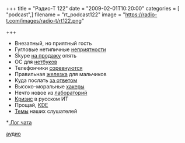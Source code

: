 +++
title = "Радио-Т 122"
date = "2009-02-01T10:20:00"
categories = [ "podcast",]
filename = "rt_podcast122"
image = "https://radio-t.com/images/radio-t/rt122.png"

+++

- Внезапный, но приятный гость
- Гугловые нетипичные [неприятности](http://www.techcrunch.com/2009/01/31/google-flags-whole-internet-as-malware/)
- Skype [на продажу](http://business.compulenta.ru/398035/) опять
- ОС для [нетбуков](http://www.crunchgear.com/2009/01/30/intels-new-os-for-netbooks/)
- Телефончики [соревнуются](http://www.engadget.com/2009/01/29/days-to-1-million-the-smartphone-wars/)
- Правильная [железка](http://www.engadget.com/2009/01/28/buffalo-rolls-out-7-inch-usb-external-display/) для мальчиков
- Куда послать [за ответом](http://habrahabr.ru/blogs/google/50374/)
- Высоко–моральные [хакеры](http://habrahabr.ru/blogs/infosecurity/50590/)
- Нечто новое из [лабораторий](http://net.compulenta.ru/398323/)
- [Кризис](http://webplanet.ru/news/business/2009/01/30/it_shortering.html) в русском ИТ
- Прощай, [KDE](http://www.opennet.ru/opennews/art.shtml?num=19972)
- [Темы](http://radio-t.com/temi_dlja_vipuskov/temy-dlya-122/) наших слушателей


*[ Лог чата](http://chat.radio-t.com/logs/radio-t-122.html)

[аудио](http://cdn.radio-t.com/rt_podcast122.mp3)
<audio src="http://cdn.radio-t.com/rt_podcast122.mp3" preload="none"></audio>